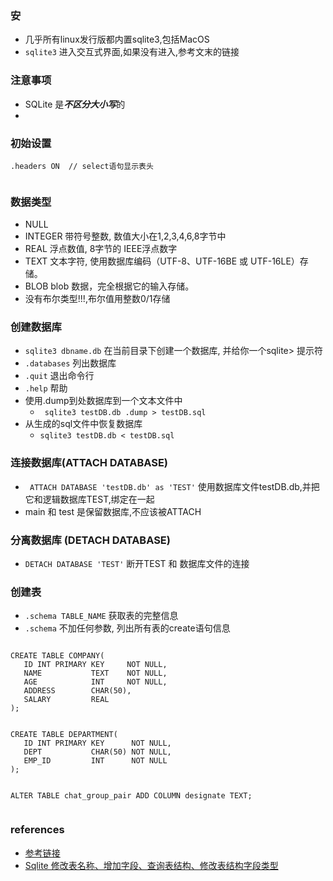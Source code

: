 ### 安
  - 几乎所有linux发行版都内置sqlite3,包括MacOS
  - `sqlite3` 进入交互式界面,如果没有进入,参考文末的链接
### 注意事项
  - SQLite 是***不区分大小写***的
  - 
### 初始设置
```
.headers ON  // select语句显示表头


```

### 数据类型
  - NULL
  - INTEGER 带符号整数, 数值大小在1,2,3,4,6,8字节中
  - REAL   浮点数值, 8字节的 IEEE浮点数字
  - TEXT   文本字符, 使用数据库编码（UTF-8、UTF-16BE 或 UTF-16LE）存储。
  - BLOB   blob 数据，完全根据它的输入存储。
  - 没有布尔类型!!!,布尔值用整数0/1存储

### 创建数据库
  - ` sqlite3 dbname.db `  在当前目录下创建一个数据库, 并给你一个sqlite> 提示符
  - ` .databases ` 列出数据库
  - ` .quit ` 退出命令行
  - ` .help ` 帮助
  - 使用.dump到处数据库到一个文本文件中
    - ` sqlite3 testDB.db .dump > testDB.sql` 
  - 从生成的sql文件中恢复数据库
    - ` sqlite3 testDB.db < testDB.sql `

### 连接数据库(ATTACH DATABASE)
  - ` ATTACH DATABASE 'testDB.db' as 'TEST'` 使用数据库文件testDB.db,并把它和逻辑数据库TEST,绑定在一起
  - main 和 test 是保留数据库,不应该被ATTACH

### 分离数据库 (DETACH DATABASE)
  - ` DETACH DATABASE 'TEST' ` 断开TEST 和 数据库文件的连接

### 创建表
  - ` .schema TABLE_NAME ` 获取表的完整信息
  - `.schema` 不加任何参数, 列出所有表的create语句信息
```

CREATE TABLE COMPANY(
   ID INT PRIMARY KEY     NOT NULL,
   NAME           TEXT    NOT NULL,
   AGE            INT     NOT NULL,
   ADDRESS        CHAR(50),
   SALARY         REAL
);


CREATE TABLE DEPARTMENT(
   ID INT PRIMARY KEY      NOT NULL,
   DEPT           CHAR(50) NOT NULL,
   EMP_ID         INT      NOT NULL
);


ALTER TABLE chat_group_pair ADD COLUMN designate TEXT;


```



### references
  - [参考链接](https://www.runoob.com/sqlite/sqlite-installation.html)
  - [Sqlite 修改表名称、增加字段、查询表结构、修改表结构字段类型](https://blog.csdn.net/zp1307700/article/details/52848410)





